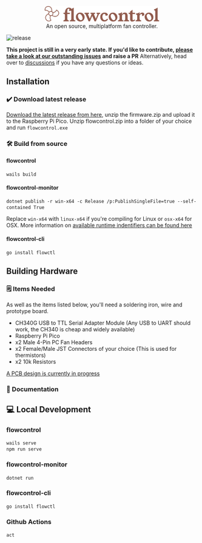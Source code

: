 <p align="center" style="text-align: center">
   <img src="/docs/static/images/flowcontrol-logo.svg" width="60%"><br/>
   An open source, multiplatform fan controller.
</p>

![release](https://github.com/charlie-haley/flowcontrol/actions/workflows/release.yml/badge.svg)

**This project is still in a very early state. If you'd like to contribute, [please take a look at our outstanding issues](https://github.com/charlie-haley/flowcontrol/issues) and raise a PR** 
Alternatively, head over to [discussions](https://github.com/charlie-haley/flowcontrol/discussions) if you have any questions or ideas.

## Installation
### ✔️ Download latest release
[Download the latest release from here](https://github.com/charlie-haley/flowcontrol/releases), unzip the firmware.zip and upload it to the Raspberry Pi Pico.
Unzip flowcontrol.zip into a folder of your choice and run `flowcontrol.exe`


### 🛠️ Build from source
#### flowcontrol
```
wails build
```
#### flowcontrol-monitor
```
dotnet publish -r win-x64 -c Release /p:PublishSingleFile=true --self-contained True
```
Replace `win-x64` with `linux-x64` if you're compiling for Linux or `osx-x64` for OSX. More information on [available runtime indentifiers can be found here](https://docs.microsoft.com/en-us/dotnet/core/rid-catalog)
#### flowcontrol-cli
```
go install flowctl
```
## Building Hardware

### 🗒️ Items Needed

As well as the items listed below, you'll need a soldering iron, wire and prototype board.

- CH340G USB to TTL Serial Adapter Module (Any USB to UART should work, the CH340 is cheap and widely available)
- Raspberry Pi Pico
- x2 Male 4-Pin PC Fan Headers
- x2 Female/Male JST Connectors of your choice (This is used for thermistors)
- x2 10k Resistors 

[A PCB design is currently in progress](https://github.com/charlie-haley/flowcontrol/issues/9)

### 📝 Documentation

## 💻 Local Development

### flowcontrol
```
wails serve
npm run serve
```

### flowcontrol-monitor
```
dotnet run
```

### flowcontrol-cli
```
go install flowctl
```

### Github Actions
```
act
```
